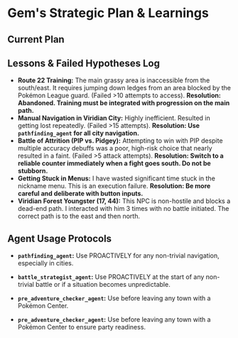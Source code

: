 # Gem's Strategic Plan & Learnings

## Current Plan

## Lessons & Failed Hypotheses Log
*   **Route 22 Training:** The main grassy area is inaccessible from the south/east. It requires jumping down ledges from an area blocked by the Pokémon League guard. (Failed >10 attempts to access). **Resolution: Abandoned. Training must be integrated with progression on the main path.**
*   **Manual Navigation in Viridian City:** Highly inefficient. Resulted in getting lost repeatedly. (Failed >15 attempts). **Resolution: Use `pathfinding_agent` for all city navigation.**
*   **Battle of Attrition (PIP vs. Pidgey):** Attempting to win with PIP despite multiple accuracy debuffs was a poor, high-risk choice that nearly resulted in a faint. (Failed >5 attack attempts). **Resolution: Switch to a reliable counter immediately when a fight goes south. Do not be stubborn.**
*   **Getting Stuck in Menus:** I have wasted significant time stuck in the nickname menu. This is an execution failure. **Resolution: Be more careful and deliberate with button inputs.**
*   **Viridian Forest Youngster (17, 44):** This NPC is non-hostile and blocks a dead-end path. I interacted with him 3 times with no battle initiated. The correct path is to the east and then north.

## Agent Usage Protocols
*   **`pathfinding_agent`:** Use PROACTIVELY for any non-trivial navigation, especially in cities.
*   **`battle_strategist_agent`:** Use PROACTIVELY at the start of any non-trivial battle or if a situation becomes unpredictable.
*   **`pre_adventure_checker_agent`:** Use before leaving any town with a Pokémon Center.

*   **`pre_adventure_checker_agent`:** Use before leaving any town with a Pokémon Center to ensure party readiness.